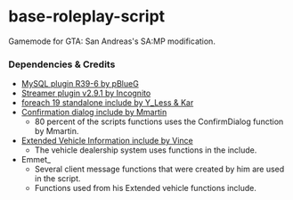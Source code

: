 # base-roleplay-script
Gamemode for GTA: San Andreas's SA:MP modification.

### Dependencies & Credits

- [MySQL plugin R39-6 by pBlueG](https://github.com/pBlueG/SA-MP-MySQL/releases/tag/R39-6)
- [Streamer plugin v2.9.1 by Incognito](https://github.com/samp-incognito/samp-streamer-plugin/releases)
- [foreach 19 standalone include by Y_Less & Kar](http://forum.sa-mp.com/showthread.php?t=570868)
- [Confirmation dialog include by Mmartin](http://forum.sa-mp.com/showthread.php?t=566613)
	- 80 percent of the scripts functions uses the ConfirmDialog function by Mmartin.
- [Extended Vehicle Information include by Vince](http://forum.sa-mp.com/showthread.php?t=438678)
	- The vehicle dealership system uses functions in the include.
- Emmet_ 
	- Several client message functions that were created by him are used in the script.
	- Functions used from his Extended vehicle functions include.
